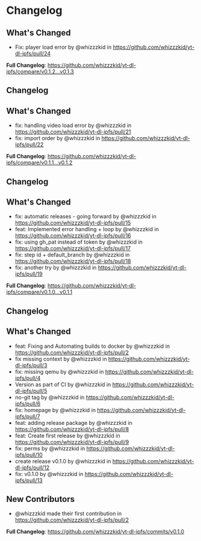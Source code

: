 # Changelog

## What's Changed
* Fix: player load error by @whizzzkid in https://github.com/whizzzkid/yt-dl-ipfs/pull/24


**Full Changelog**: https://github.com/whizzzkid/yt-dl-ipfs/compare/v0.1.2...v0.1.3

## Changelog

## What's Changed
* fix: handling video load error by @whizzzkid in https://github.com/whizzzkid/yt-dl-ipfs/pull/21
* fix: import order by @whizzzkid in https://github.com/whizzzkid/yt-dl-ipfs/pull/22


**Full Changelog**: https://github.com/whizzzkid/yt-dl-ipfs/compare/v0.1.1...v0.1.2

## Changelog

## What's Changed
* fix: automatic releases - going forward by @whizzzkid in https://github.com/whizzzkid/yt-dl-ipfs/pull/15
* feat: Implemented error handling + loop by @whizzzkid in https://github.com/whizzzkid/yt-dl-ipfs/pull/16
* fix: using gh_pat instead of token by @whizzzkid in https://github.com/whizzzkid/yt-dl-ipfs/pull/17
* fix: step id + default_branch by @whizzzkid in https://github.com/whizzzkid/yt-dl-ipfs/pull/18
* fix: another try by @whizzzkid in https://github.com/whizzzkid/yt-dl-ipfs/pull/19


**Full Changelog**: https://github.com/whizzzkid/yt-dl-ipfs/compare/v0.1.0...v0.1.1

## Changelog

## What's Changed
* feat: Fixing and Automating builds to docker by @whizzzkid in https://github.com/whizzzkid/yt-dl-ipfs/pull/2
* fix missing context by @whizzzkid in https://github.com/whizzzkid/yt-dl-ipfs/pull/3
* fix: missing qemu by @whizzzkid in https://github.com/whizzzkid/yt-dl-ipfs/pull/4
* Version as part of CI by @whizzzkid in https://github.com/whizzzkid/yt-dl-ipfs/pull/5
* no-git tag by @whizzzkid in https://github.com/whizzzkid/yt-dl-ipfs/pull/6
* fix: homepage by @whizzzkid in https://github.com/whizzzkid/yt-dl-ipfs/pull/7
* feat: adding release package by @whizzzkid in https://github.com/whizzzkid/yt-dl-ipfs/pull/8
* feat: Create first release by @whizzzkid in https://github.com/whizzzkid/yt-dl-ipfs/pull/9
* fix: perms by @whizzzkid in https://github.com/whizzzkid/yt-dl-ipfs/pull/10
* create release v0.1.0 by @whizzzkid in https://github.com/whizzzkid/yt-dl-ipfs/pull/12
* fix: v0.1.0 by @whizzzkid in https://github.com/whizzzkid/yt-dl-ipfs/pull/13

## New Contributors
* @whizzzkid made their first contribution in https://github.com/whizzzkid/yt-dl-ipfs/pull/2

**Full Changelog**: https://github.com/whizzzkid/yt-dl-ipfs/commits/v0.1.0
